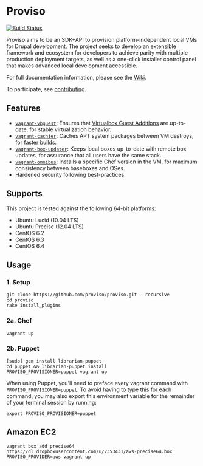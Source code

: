 # Proviso
[![Build
Status](https://travis-ci.org/patcon/vagrant-prototyping.png)](https://travis-ci.org/patcon/vagrant-prototyping)

Proviso aims to be an SDK+API to provision platform-independent local
VMs for Drupal development. The project seeks to develop an extensible
framework and ecosystem for developers to achieve parity with multiple
production deployment targets, as well as a one-click installer control
panel that makes advanced local development accessible.

For full documentation information, please see the
[Wiki](https://github.com/proviso/proviso/wiki).

To participate, see [contributing](https://github.com/proviso/proviso/blob/master/CONTRIBUTING.md).

Features
--------

- [`vagrant-vbguest`][plugin-vbguest]: Ensures that [Virtualbox Guest
Additions][vbox-guest-additions] are up-to-date, for stable
virtualization behavior.
- [`vagrant-cachier`][plugin-cachier]: Caches APT system packages
between VM destroys, for faster builds.
- [`vagrant-box-updater`][plugin-box-updater]: Keeps local boxes up-to-date with remote box
updates, for assurance that all users have the same stack.
- [`vagrant-omnibus`][plugin-omnibus]: Installs a specific Chef version in the VM,
for maximum consistency between baseboxes and OSes.
- Hardened security following best-practices.

Supports
--------

This project is tested against the following 64-bit platforms:

- Ubuntu Lucid (10.04 LTS)
- Ubuntu Precise (12.04 LTS)
- CentOS 6.2
- CentOS 6.3
- CentOS 6.4

Usage
-----

### 1. Setup

    git clone https://github.com/proviso/proviso.git --recursive
    cd proviso
    rake install_plugins

### 2a. Chef

    vagrant up

### 2b. Puppet

    [sudo] gem install librarian-puppet
    cd puppet && librarian-puppet install
    PROVISO_PROVISIONER=puppet vagrant up

When using Puppet, you'll need to preface every vagrant command with
`PROVISO_PROVISIONER=puppet`. To avoid having to type this for each
command, you may also export this environment variable for the remainder
of your terminal session by running:

    export PROVISO_PROVISIONER=puppet

## Amazon EC2

    vagrant box add precise64 https://dl.dropboxusercontent.com/u/7353431/aws-precise64.box
    PROVISO_PROVIDER=aws vagrant up

<!-- Links -->
   [vbox-guest-additions]: http://www.virtualbox.org/manual/ch04.html
   [plugin-box-updater]:   https://github.com/spil-ruslan/vagrant-box-updater#readme
   [plugin-cachier]:       https://github.com/fgrehm/vagrant-cachier#readme
   [plugin-omnibus]:       https://github.com/schisamo/vagrant-omnibus#readme
   [plugin-vbguest]:       https://github.com/dotless-de/vagrant-vbguest#readme
